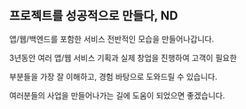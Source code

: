 ## 프로젝트를 성공적으로 만들다, ND

앱/웹/백엔드를 포함한 서비스 전반적인 모습을 만들어나갑니다.


3년동안 여러 앱/웹 서비스 기획과 실제 창업을 진행하여 고객이 필요한

부분들을 가장 잘 이해하고, 경험 바탕으로 도와드릴 수 있습니다.


여러분들의 사업을 만들어나가는 길에 도움이 되었으면 좋겠습니다.
